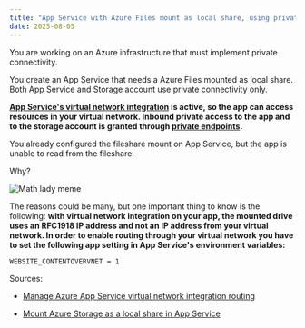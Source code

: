 ```yaml
---
title: "App Service with Azure Files mount as local share, using private connectivity. Did you know?"
date: 2025-08-05
---
```

You are working on an Azure infrastructure that must implement private connectivity.

You create an App Service that needs a Azure Files mounted as local share.
Both App Service and Storage account use private connectivity only.

**[App Service's virtual network integration](https://learn.microsoft.com/en-us/azure/app-service/overview-vnet-integration) is active, so the app can access resources in your virtual network.
Inbound private access to the app and to the storage account is granted through [private endpoints](https://learn.microsoft.com/en-us/azure/private-link/private-endpoint-overview).**

You already configured the fileshare mount on App Service, but the app is unable to read from the fileshare.

Why?
<!--more-->
![Math lady meme](https://media1.giphy.com/media/v1.Y2lkPTc5MGI3NjExdGlmb2gxMHRqZ2R4eGRiN2QxYTZucmRhNjZlaTlhZDZyMWV3cW05OSZlcD12MV9pbnRlcm5hbF9naWZfYnlfaWQmY3Q9Zw/WRQBXSCnEFJIuxktnw/giphy.gif)

The reasons could be many, but one important thing to know is the following: 
**with virtual network integration on your app, the mounted drive uses an RFC1918 IP address and not an IP address from your virtual network.
In order to enable routing through your virtual network you have to set the following app setting in App Service's environment variables:**

```bash
WEBSITE_CONTENTOVERVNET = 1
```

Sources:

- [Manage Azure App Service virtual network integration routing](https://learn.microsoft.com/en-us/azure/app-service/configure-vnet-integration-routing#content-share)

- [Mount Azure Storage as a local share in App Service](https://learn.microsoft.com/en-us/azure/app-service/configure-connect-to-azure-storage?tabs=basic%2Cportal&pivots=container-linux)

